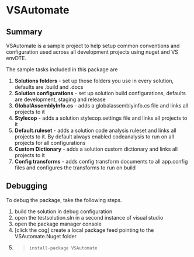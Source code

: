 # VSAutomate

## Summary
VSAutomate is a sample project to help setup common conventions and configuration
used across all development projects using nuget and VS envDTE. 


The sample tasks included in this package are

1. **Solutions folders** - set up those folders you use in every solution, defaults are .build and .docs
2. **Solution configurations** - set up solution build configurations, defaults are development, staging and release
3. **GlobalAssemblyInfo.cs** - adds a globalassemblyinfo.cs file and links all projects to it
2. **Stylecop** - adds a solution stylecop.settings file and links all projects to it
3. **Default.ruleset** - adds a solution code analysis ruleset and links all projects to it. By default always enabled codeanalysis to run on all projects for all configurations
4. **Custom Dictionary** - adds a solution custom dictionary and links all projects to it
5. **Config transforms** - adds config transform documents to all app.config files and configures the transforms to run on build

## Debugging

To debug the package, take the following steps.

1. build the solution in debug configuration
2. open the testsolution.sln in a second instance of visual studio
3. open the package manager console 
4. [click the cog] create a local package feed pointing to the VSAutomate.Nuget folder
5. > `install-package VSAutomate`

